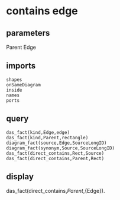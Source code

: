 # contains edge
## parameters
  Parent
  Edge
## imports
    shapes
    onSameDiagram
    inside
    names
    ports
## query
    das_fact(kind,Edge,edge)
    das_fact(kind,Parent,rectangle)
    diagram_fact(source,Edge,SourceLongID)
	diagram_fact(synonym,Source,SourceLongID)
	das_fact(direct_contains,Rect,Source)
	das_fact(direct_contains,Parent,Rect)
## display
das_fact(direct_contains,${Parent},${Edge}).
  

